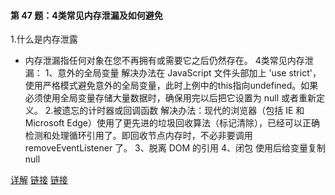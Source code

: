 #### 第 47 题：4类常见内存泄漏及如何避免


1.什么是内存泄露
- 内存泄漏指任何对象在您不再拥有或需要它之后仍然存在。
4类常见内存泄漏：
1、意外的全局变量
解决办法在 JavaScript 文件头部加上 'use strict'，使用严格模式避免意外的全局变量，此时上例中的this指向undefined。如果必须使用全局变量存储大量数据时，确保用完以后把它设置为 null 或者重新定义。
2.被遗忘的计时器或回调函数
解决办法：现代的浏览器（包括 IE 和 Microsoft Edge）使用了更先进的垃圾回收算法（标记清除），已经可以正确检测和处理循环引用了。即回收节点内存时，不必非要调用 removeEventListener 了。
3、脱离 DOM 的引用
4、闭包
使用后给变量复制null

[详解](https://github.com/yygmind/blog/issues/16)
[链接](http://www.cnblogs.com/chuaWeb/p/5196330.html)
[链接](http://web.jobbole.com/91080/)
